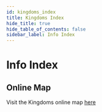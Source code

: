 ```yaml
---
id: kingdoms_index
title: Kingdoms Index
hide_title: true
hide_table_of_contents: false
sidebar_label: Info Index
---
```

# Info Index

## Online Map
Visit the Kingdoms online map [here](https://kingdoms.chilledadventures.net)